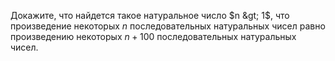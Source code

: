 Докажите, что найдется такое натуральное число $n &gt; 1$, что произведение некоторых $n$ последовательных натуральных чисел равно произведению некоторых $n + 100$ последовательных натуральных чисел.